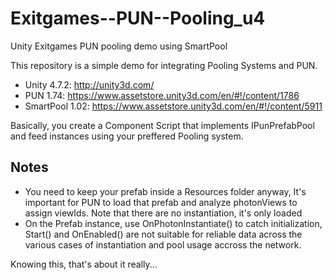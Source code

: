 # Exitgames--PUN--Pooling_u4
Unity Exitgames PUN pooling demo using SmartPool


This repository is a simple demo for integrating Pooling Systems and PUN. 

- Unity 4.7.2: http://unity3d.com/  
- PUN 1.74: https://www.assetstore.unity3d.com/en/#!/content/1786  
- SmartPool 1.02: https://www.assetstore.unity3d.com/en/#!/content/5911  

Basically, you create a Component Script that implements IPunPrefabPool and feed instances using your preffered Pooling system.

## Notes

- You need to keep your prefab inside a Resources folder anyway, It's important for PUN to load that prefab and analyze photonViews to assign viewIds. Note that there are no instantiation, it's only loaded  
- On the Prefab instance, use OnPhotonInstantiate() to catch initialization, Start() and OnEnabled() are not suitable for reliable data across the various cases of instantiation and pool usage accross the network.  

 Knowing this, that's about it really...



